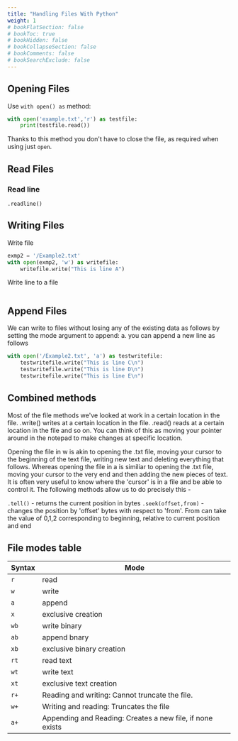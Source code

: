 ```yaml
---
title: "Handling Files With Python"
weight: 1
# bookFlatSection: false
# bookToc: true
# bookHidden: false
# bookCollapseSection: false
# bookComments: false
# bookSearchExclude: false
---
```


## Opening Files

Use `with open() as` method:

```python
with open('example.txt','r') as testfile:
    print(testfile.read())
```

Thanks to this method you don't have to close the file, as required when using just `open`.

## Read Files


### Read line

`.readline()`


## Writing Files

Write file

```python
exmp2 = '/Example2.txt'
with open(exmp2, 'w') as writefile:
    writefile.write("This is line A")
```

Write line to a file

```python

```

## Append Files

We can write to files without losing any of the existing data as follows by setting the mode argument to append: a. you can append a new line as follows

```python
with open('/Example2.txt', 'a') as testwritefile:
    testwritefile.write("This is line C\n")
    testwritefile.write("This is line D\n")
    testwritefile.write("This is line E\n")

```


## Combined methods

Most of the file methods we've looked at work in a certain location in the file. .write() writes at a certain location in the file. .read() reads at a certain location in the file and so on. You can think of this as moving your pointer around in the notepad to make changes at specific location.

Opening the file in w is akin to opening the .txt file, moving your cursor to the beginning of the text file, writing new text and deleting everything that follows. Whereas opening the file in a is similiar to opening the .txt file, moving your cursor to the very end and then adding the new pieces of text.
It is often very useful to know where the 'cursor' is in a file and be able to control it. The following methods allow us to do precisely this -

`.tell()` - returns the current position in bytes
`.seek(offset,from)` - changes the position by 'offset' bytes with respect to 'from'. From can take the value of 0,1,2 corresponding to beginning, relative to current position and end




## File modes table




| Syntax      | Mode |
| ----------- | ----------- |
| `r`   | read      |
| `w`  | write        | 
| `a`  | append       | 
| `x` | exclusive creation |
| `wb` | write binary |
| `ab` | append bnary |
| `xb` | exclusive binary creation |
| `rt` | read text | 
| `wt` | write text |
| `xt` | exclusive text creation |
| `r+` | Reading and writing: Cannot truncate the file. |
|  `w+`  | Writing and reading: Truncates the file |
|  `a+`   | Appending and Reading: Creates a new file, if none exists |

